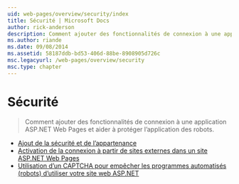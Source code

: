 ```yaml
---
uid: web-pages/overview/security/index
title: Sécurité | Microsoft Docs
author: rick-anderson
description: Comment ajouter des fonctionnalités de connexion à une application ASP.NET Web Pages et aider à protéger l’application des robots.
ms.author: riande
ms.date: 09/08/2014
ms.assetid: 58187ddb-bd53-406d-88be-8908905d726c
msc.legacyurl: /web-pages/overview/security
msc.type: chapter
---
```

<a name="security"></a>Sécurité
====================
> Comment ajouter des fonctionnalités de connexion à une application ASP.NET Web Pages et aider à protéger l’application des robots.


- [Ajout de la sécurité et de l’appartenance](16-adding-security-and-membership.md)
- [Activation de la connexion à partir de sites externes dans un site ASP.NET Web Pages](enabling-login-from-external-sites-in-an-aspnet-web-pages-site.md)
- [Utilisation d’un CAPTCHA pour empêcher les programmes automatisés (robots) d’utiliser votre site web ASP.NET](using-a-catpcha-to-prevent-automated-programs-bots-from-using-your-aspnet-web-site.md)
